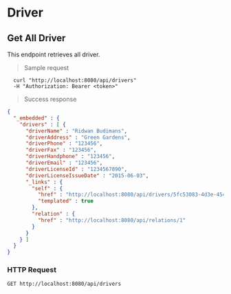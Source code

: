 # Driver

## Get All Driver
This endpoint retrieves all driver.

> Sample request

```shell
  curl "http://localhost:8080/api/drivers"
  -H "Authorization: Bearer <token>"
```

> Success response

```json
{
  "_embedded" : {
    "drivers" : [ {
      "driverName" : "Ridwan Budimans",
      "driverAddress" : "Green Gardens",
      "driverPhone" : "123456",
      "driverFax" : "123456",
      "driverHandphone" : "123456",
      "driverEmail" : "123456",
      "driverLicenseId" : "1234567890",
      "driverLicenseIssueDate" : "2015-06-03",
      "_links" : {
        "self" : {
          "href" : "http://localhost:8080/api/drivers/5fc53083-4d3e-4546-97b8-b2cfd23612cc{?projection}",
          "templated" : true
        },
        "relation" : {
          "href" : "http://localhost:8080/api/relations/1"
        }
      }
    } ]
  }
}
```

### HTTP Request

`GET http://localhost:8080/api/drivers`

